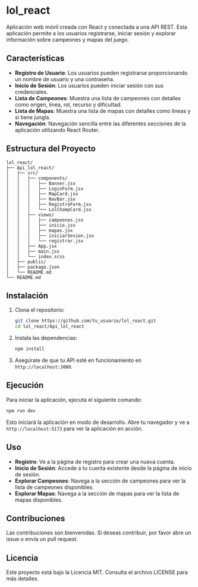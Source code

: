 # lol_react

Aplicación web móvil creada con React y conectada a una API REST. Esta aplicación permite a los usuarios registrarse, iniciar sesión y explorar información sobre campeones y mapas del juego.

## Características

- **Registro de Usuario**: Los usuarios pueden registrarse proporcionando un nombre de usuario y una contraseña.
- **Inicio de Sesión**: Los usuarios pueden iniciar sesión con sus credenciales.
- **Lista de Campeones**: Muestra una lista de campeones con detalles como origen, línea, rol, recurso y dificultad.
- **Lista de Mapas**: Muestra una lista de mapas con detalles como líneas y si tiene jungla.
- **Navegación**: Navegación sencilla entre las diferentes secciones de la aplicación utilizando React Router.

## Estructura del Proyecto

```
lol_react/
├── Api_lol_react/
│   ├── src/
│   │   ├── components/
│   │   │   ├── Banner.jsx
│   │   │   ├── LoginForm.jsx
│   │   │   ├── MapCard.jsx
│   │   │   ├── NavBar.jsx
│   │   │   ├── RegistroForm.jsx
│   │   │   └── LolChampCard.jsx
│   │   ├── views/
│   │   │   ├── campeones.jsx
│   │   │   ├── inicio.jsx
│   │   │   ├── mapas.jsx
│   │   │   ├── iniciarSesion.jsx
│   │   │   └── registrar.jsx
│   │   ├── App.jsx
│   │   ├── main.jsx
│   │   └── index.scss
│   ├── public/
│   ├── package.json
│   └── README.md
└── README.md
```

## Instalación

1. Clona el repositorio:
   ```bash
   git clone https://github.com/tu_usuario/lol_react.git
   cd lol_react/Api_lol_react
   ```

2. Instala las dependencias:
   ```bash
   npm install
   ```

3. Asegúrate de que tu API esté en funcionamiento en `http://localhost:3000`.

## Ejecución

Para iniciar la aplicación, ejecuta el siguiente comando:

```bash
npm run dev
```

Esto iniciará la aplicación en modo de desarrollo. Abre tu navegador y ve a `http://localhost:5173` para ver la aplicación en acción.

## Uso

- **Registro**: Ve a la página de registro para crear una nueva cuenta.
- **Inicio de Sesión**: Accede a tu cuenta existente desde la página de inicio de sesión.
- **Explorar Campeones**: Navega a la sección de campeones para ver la lista de campeones disponibles.
- **Explorar Mapas**: Navega a la sección de mapas para ver la lista de mapas disponibles.

## Contribuciones

Las contribuciones son bienvenidas. Si deseas contribuir, por favor abre un issue o envía un pull request.

## Licencia

Este proyecto está bajo la Licencia MIT. Consulta el archivo LICENSE para más detalles.
